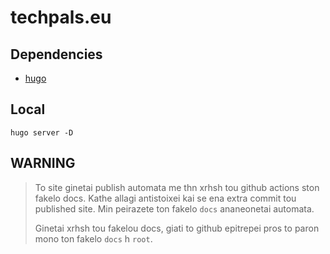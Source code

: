 # techpals.eu


## Dependencies

- [hugo](https://gohugo.io/getting-started/quick-start/)

## Local

```
hugo server -D
```

## WARNING

> To site ginetai publish automata me thn xrhsh tou github actions ston fakelo docs. Kathe
> allagi antistoixei kai se ena extra commit tou published site. Min peirazete ton fakelo
> `docs` ananeonetai automata.
>
> Ginetai xrhsh tou fakelou docs, giati to github epitrepei pros to paron mono ton fakelo
> `docs` h `root`.
